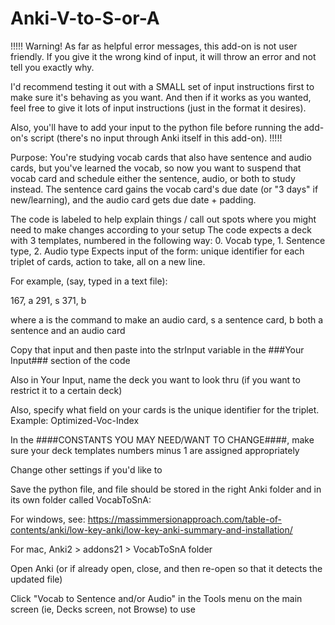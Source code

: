 # Anki-V-to-S-or-A

!!!!!
Warning!  As far as helpful error messages, this add-on is not user friendly.  If you give it the wrong kind of input, it will throw an error and not tell you exactly why.

I'd recommend testing it out with a SMALL set of input instructions first to make sure it's behaving as you want.  And then if it works as you wanted, feel free to give it lots of input instructions (just in the format it desires).

Also, you'll have to add your input to the python file before running the add-on's script (there's no input through Anki itself in this add-on).
!!!!!

Purpose:  You're studying vocab cards that also have sentence and audio cards, but you've learned the vocab,
           so now you want to suspend that vocab card and schedule either the sentence, audio, or both to study instead.
           The sentence card gains the vocab card's due date (or "3 days" if new/learning), and the audio card gets due date + padding.

The code is labeled to help explain things / call out spots where you might need to make changes according to your setup
The code expects a deck with 3 templates, numbered in the following way:  0. Vocab type, 1. Sentence type, 2. Audio type
Expects input of the form:  unique identifier for each triplet of cards, action to take, all on a new line.

For example, (say, typed in a text file):

167, a
291, s
371, b

where a is the command to make an audio card, s a sentence card, b both a sentence and an audio card
 
Copy that input and then paste into the strInput variable in the ###Your Input### section of the code

Also in Your Input, name the deck you want to look thru (if you want to restrict it to a certain deck)

Also, specify what field on your cards is the unique identifier for the triplet.  Example:  Optimized-Voc-Index

In the ####CONSTANTS YOU MAY NEED/WANT TO CHANGE####, make sure your deck templates numbers minus 1 are assigned appropriately

Change other settings if you'd like to

Save the python file, and file should be stored in the right Anki folder and in its own folder called VocabToSnA:

For windows, see:  https://massimmersionapproach.com/table-of-contents/anki/low-key-anki/low-key-anki-summary-and-installation/

For mac, Anki2 > addons21 > VocabToSnA folder

Open Anki (or if already open, close, and then re-open so that it detects the updated file)

Click  "Vocab to Sentence and/or Audio" in the Tools menu on the main screen (ie, Decks screen, not Browse) to use
